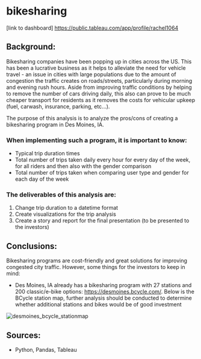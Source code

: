 # bikesharing
[link to dashboard] https://public.tableau.com/app/profile/rachel1064
## Background:

Bikesharing companies have been popping up in cities across the US. This has been a lucrative business as it helps to alleviate the need for vehicle travel - an issue in cities with large populations due to the amount of congestion the traffic creates on roads/streets, particularly during morning and evening rush hours. Aside from improving traffic conditions by helping to remove the number of cars driving daily, this also can prove to be much cheaper transport for residents as it removes the costs for vehicular upkeep (fuel, carwash, insurance, parking, etc...). 

The purpose of this analysis is to analyze the pros/cons of creating a bikesharing program in Des Moines, IA. 
### When implementing such a program, it is important to know:

* Typical trip duration times
* Total number of trips taken daily every hour for every day of the week, for all riders and then also with the gender comparison
* Total number of trips taken when comparing user type and gender for each day of the week

### The deliverables of this analysis are:

1) Change trip duration to a datetime format
2) Create visualizations for the trip analysis
3) Create a story and report for the final presentation (to be presented to the investors)


## Conclusions:
Bikesharing programs are cost-friendly and great solutions for improving congested city traffic. However, some things for the investors to keep in mind:
* Des Moines, IA already has a bikesharing program with 27 stations and 200 classic/e-bike options: https://desmoines.bcycle.com/. Below is the BCycle station map, further analysis should be conducted to determine whether additional stations and bikes would be of good investment

![desmoines_bcycle_stationmap](https://user-images.githubusercontent.com/101941048/206931346-4b416274-4eaa-4fab-b0e5-3ec4966ed307.png)

## Sources:
* Python, Pandas, Tableau
